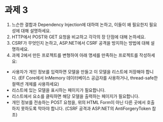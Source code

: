# 과제 3
1. 느슨한 결합과 Dependency Injection에 대하여 논하고, 이들이 왜 필요한지 필요성에 대해 설명하세요.
2. HTTP에서 POST와 GET 요청을 비교하고 각각의 장 단점에 대해 논하세요.
3. CSRF가 무엇인지 논하고, ASP.NET에서 CSRF 공격을 방지하는 방법에 대해 설명하세요.
4. 과제 2에서 만든 프로젝트를 변형하여 아래 명세를 만족하는 프로젝트를 작성하세요:

- 사용자가 개인 정보를 입력하면 모델을 만들고 이 모델을 리스트에 저장해야 합니다.
  (EF Core에서 InMemory 데이터베이스 공급자를 사용하거나, thread-safe한 컬렉션 개체를 사용하세요)
- 리스트에 있는 모델을 표시하는 페이지가 필요합니다.
- 리스트에서 요소를 클릭하면 해당 모델을 출력하는 페이지가 필요합니다.
- 개인 정보를 전송하는 POST 요청을, 위의 HTML Form이 아닌 다른 곳에서 호출하지 못하도록 막아야 합니다.
  (CSRF 공격과 ASP.NET의 AntiForgeryToken 참조)
